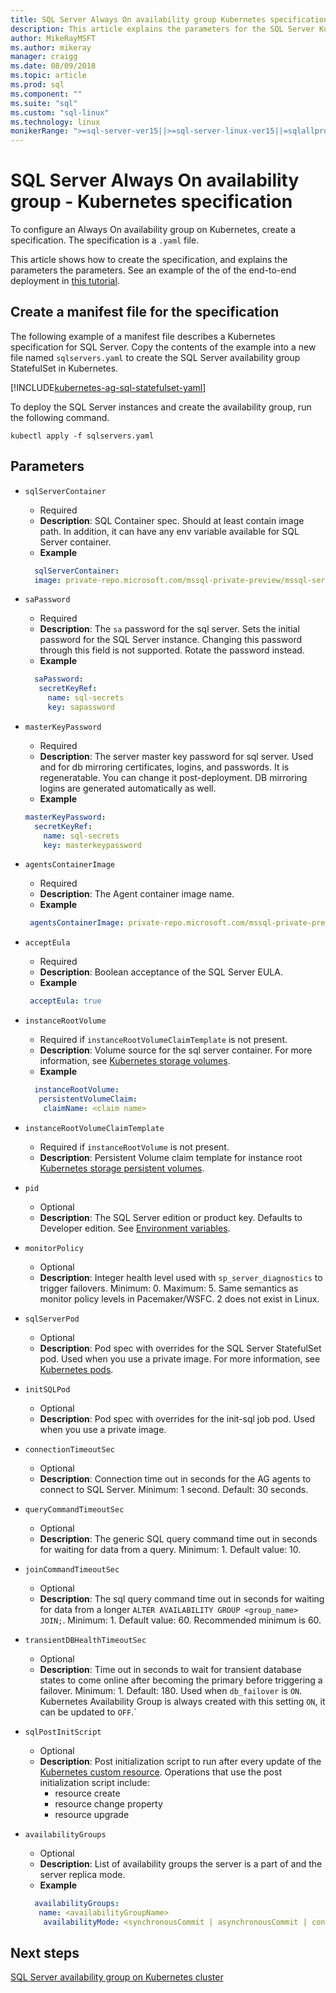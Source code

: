 ```yaml
---
title: SQL Server Always On availability group Kubernetes specification
description: This article explains the parameters for the SQL Server Kubernetes Always On availability group specification
author: MikeRayMSFT
ms.author: mikeray
manager: craigg
ms.date: 08/09/2018
ms.topic: article
ms.prod: sql
ms.component: ""
ms.suite: "sql"
ms.custom: "sql-linux"
ms.technology: linux
monikerRange: ">=sql-server-ver15||>=sql-server-linux-ver15||=sqlallproducts-allversions"
---
```

# SQL Server Always On availability group - Kubernetes specification

To configure an Always On availability group on Kubernetes, create a specification. The specification is a `.yaml` file.  

This article shows how to create the specification, and explains the parameters the parameters. See an example of the of the end-to-end deployment in [this tutorial](tutorial-sql-server-ag-kubernetes.md).

## Create a manifest file for the specification

The following example of a manifest file describes a Kubernetes specification for SQL Server. Copy the contents of the example into a new file named `sqlservers.yaml` to create the SQL Server availability group StatefulSet in Kubernetes.

[!INCLUDE[kubernetes-ag-sql-statefulset-yaml](../includes/kubernetes-ag-sql-statefulset-yaml.md)]

To deploy the SQL Server instances and create the availability group, run the following command.

```azurecli
kubectl apply -f sqlservers.yaml
```

## Parameters

* `sqlServerContainer` 
  * Required
  * **Description**: SQL Container spec. Should at least contain image path. In addition, it can have any env variable available for SQL Server container.
  * **Example**

   ```yaml
     sqlServerContainer:
     image: private-repo.microsoft.com/mssql-private-preview/mssql-server
   ```

* `saPassword`
  * Required
  * **Description**: The `sa` password for the sql server. Sets the initial password for the SQL Server instance. Changing this password through this field is not supported. Rotate the password instead.
  * **Example**

   ```yaml
     saPassword:
      secretKeyRef:
        name: sql-secrets
        key: sapassword
   ```

* `masterKeyPassword` 
  * Required
  * **Description**:  The server master key password for sql server. Used and for db mirroring certificates, logins, and passwords. It is regeneratable. You can change it post-deployment. DB mirroring logins are generated automatically as well.
  * **Example**

   ```yaml
   masterKeyPassword:
     secretKeyRef:
       name: sql-secrets
       key: masterkeypassword
   ```

* `agentsContainerImage`
  * Required
  * **Description**: The Agent container image name.
  * **Example**

   ```yaml
    agentsContainerImage: private-repo.microsoft.com/mssql-private-preview/mssql-server-k8s-agents
   ```

* `acceptEula`
  * Required
  * **Description**: Boolean acceptance of the SQL Server EULA.
  * **Example**

   ```yaml
    acceptEula: true
   ```

* `instanceRootVolume`
  * Required if `instanceRootVolumeClaimTemplate` is not present.
  * **Description**: Volume source for the sql server container. For more information, see [Kubernetes storage volumes](https://kubernetes.io/docs/concepts/storage/volumes/).
  * **Example**

   ```yaml
     instanceRootVolume:
      persistentVolumeClaim:
       claimName: <claim name> 
   ```

* `instanceRootVolumeClaimTemplate` 
  * Required if `instanceRootVolume` is not present.
  * **Description**: Persistent Volume claim template for instance root [Kubernetes storage persistent volumes](https://kubernetes.io/docs/concepts/storage/persistent-volumes/).

* `pid`
  * Optional
  * **Description**: The SQL Server edition or product key. Defaults to Developer edition. See [Environment variables](sql-server-linux-configure-environment-variables.md).

* `monitorPolicy`
  * Optional 
  * **Description**: Integer health level used with `sp_server_diagnostics` to trigger failovers. Minimum: 0. Maximum: 5. Same semantics as monitor policy levels in Pacemaker/WSFC. 2 does not exist in Linux.

* `sqlServerPod`
  * Optional
  * **Description**: Pod spec with overrides for the SQL Server StatefulSet pod. Used when you use a private image. For more information, see [Kubernetes pods](http://kubernetes.io/docs/concepts/workloads/pods/pod/).

* `initSQLPod`
  * Optional
  * **Description**: Pod spec with overrides for the init-sql job pod. Used when you use a private image.

* `connectionTimeoutSec`
  * Optional
  * **Description**: Connection time out in seconds for the AG agents to connect to SQL Server. Minimum: 1 second. Default: 30 seconds.

* `queryCommandTimeoutSec`
  * Optional
  * **Description**: The generic SQL query command time out in seconds for waiting for data from a query. Minimum: 1. Default value: 10.
  
* `joinCommandTimeoutSec`
  * Optional
  * **Description**: The sql query command time out in seconds for waiting for data from a longer `ALTER AVAILABILITY GROUP <group_name> JOIN;`. Minimum: 1. Default value: 60. Recommended minimum is 60.

* `transientDBHealthTimeoutSec`
  * Optional
  * **Description**: Time out in seconds to wait for transient database states to come online after becoming the primary before triggering a failover. Minimum: 1. Default: 180. Used when `db_failover` is `ON`. Kubernetes Availability Group is always created with this setting `ON`, it can be updated to `OFF`.`

* `sqlPostInitScript`
  * Optional
  * **Description**: Post initialization script to run after every update of the [Kubernetes custom resource](http://kubernetes.io/docs/concepts/extend-kubernetes/api-extension/custom-resources/). Operations that use the post initialization script include:
    * resource create
    * resource change property
    * resource upgrade

* `availabilityGroups` 
  * Optional
  * **Description**: List of availability groups the server is a part of and the server replica mode.
  * **Example**

   ```yaml
     availabilityGroups:
      name: <availabilityGroupName>
       availabilityMode: <synchronousCommit | asynchronousCommit | configurationOnly> 
   ```

## Next steps

[SQL Server availability group on Kubernetes cluster](sql-server-ag-kubernetes.md)